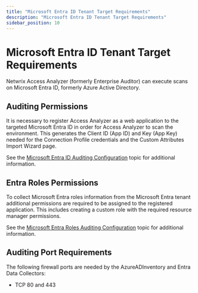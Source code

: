 ```yaml
---
title: "Microsoft Entra ID Tenant Target Requirements"
description: "Microsoft Entra ID Tenant Target Requirements"
sidebar_position: 10
---
```


# Microsoft Entra ID Tenant Target Requirements

Netwrix Access Analyzer (formerly Enterprise Auditor) can execute scans on Microsoft Entra ID,
formerly Azure Active Directory.

## Auditing Permissions

It is necessary to register Access Analyzer as a web application to the targeted Microsoft Entra ID
in order for Access Analyzer to scan the environment. This generates the Client ID (App ID) and Key
(App Key) needed for the Connection Profile credentials and the Custom Attributes Import Wizard
page.

See the [Microsoft Entra ID Auditing Configuration](/docs/accessanalyzer/12.0/requirements/entraid/entraid/access.md) topic for additional information.

## Entra Roles Permissions

To collect Microsoft Entra roles information from the Microsoft Entra tenant additional permissions
are required to be assigned to the registered application. This includes creating a custom role with
the required resource manager permissions.

See the
[Microsoft Entra Roles Auditing Configuration](/docs/accessanalyzer/12.0/requirements/entraid/entraid/entraroles.md)
topic for additional information.

## Auditing Port Requirements

The following firewall ports are needed by the AzureADInventory and Entra Data Collectors:

- TCP 80 and 443
